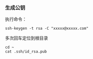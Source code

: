 ### 生成公钥
执行命令：
```
ssh-keygen -t rsa -C "xxxxx@xxxxx.com"  
```
多次回车定位到根目录
```shell
cd ~
cat .ssh/id_rsa.pub
```

